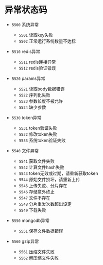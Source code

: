 # 异常状态码


- `5500` 系统异常  
  - `5501` 读取key失败
  - `5502` 正常运行系统数量不达标


- `5510` redis异常  
  - `5511` redis连接异常
  - `5512` redis验证错误  

  
- `5520` params异常  
  - `5521` 读取body数据错误 
  - `5522` 序列化失败
  - `5523` 参数长度不被允许
  - `5524` 缺少参数
  
  
- `5530` token异常
  - `5531` token验证失败  
  - `5532` 修改token失败
  - `5533` 系统token验证失败
  
  
- `5540` 文件异常
  - `5541` 获取文件失败
  - `5542` 计算文件hash失败
  - `5543` token无效或过期，请重新获取token
  - `5544` 原始文件损坏，请重新上传
  - `5545` 上传失败、分片存在
  - `5546` 存储意外终止
  - `5547` 文件不存在
  - `5548` 分片重发次数超出设定
  - `5549` 下载失败
  

- `5550` mongodb异常
  - `5551` 保存文件数据错误
  

- `5560` gzip异常
  - `5561` 压缩文件失败
  - `5562` 解压缩文件失败